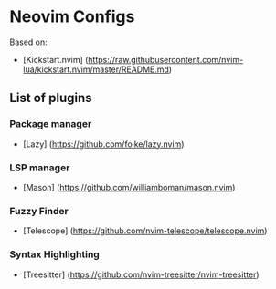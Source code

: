 # Neovim Configs
Based on: 
* [Kickstart.nvim] (https://raw.githubusercontent.com/nvim-lua/kickstart.nvim/master/README.md)

## List of plugins
### Package manager
* [Lazy] (https://github.com/folke/lazy.nvim)
### LSP manager
* [Mason] (https://github.com/williamboman/mason.nvim)
### Fuzzy Finder
* [Telescope] (https://github.com/nvim-telescope/telescope.nvim)
### Syntax Highlighting
* [Treesitter] (https://github.com/nvim-treesitter/nvim-treesitter)
